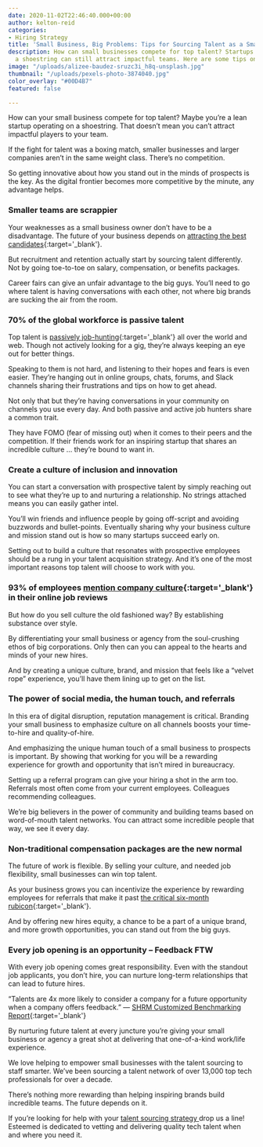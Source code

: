 ```yaml
---
date: 2020-11-02T22:46:40.000+00:00
author: kelton-reid
categories:
- Hiring Strategy
title: 'Small Business, Big Problems: Tips for Sourcing Talent as a Small Business'
description: How can small businesses compete for top talent? Startups operating on
  a shoestring can still attract impactful teams. Here are some tips on how.
image: "/uploads/alizee-baudez-sruzc3i_h8q-unsplash.jpg"
thumbnail: "/uploads/pexels-photo-3874040.jpg"
color_overlay: "#00D4B7"
featured: false

---
```

How can your small business compete for top talent? Maybe you’re a lean startup operating on a shoestring. That doesn’t mean you can’t attract impactful players to your team.

If the fight for talent was a boxing match, smaller businesses and larger companies aren’t in the same weight class. There’s no competition.

So getting innovative about how you stand out in the minds of prospects is the key. As the digital frontier becomes more competitive by the minute, any advantage helps.

### Smaller teams are scrappier

Your weaknesses as a small business owner don’t have to be a disadvantage. The future of your business depends on [attracting the best candidates](https://esteemed.io/blog/2020/09/09/how-digital-talent-sourcing-can-help-you-avoid-bad-hires/){:target='_blank'}.

But recruitment and retention actually start by sourcing talent differently. Not by going toe-to-toe on salary, compensation, or benefits packages.

Career fairs can give an unfair advantage to the big guys. You’ll need to go where talent is having conversations with each other, not where big brands are sucking the air from the room.

### 70% of the global workforce is passive talent

Top talent is [passively job-hunting](https://financesonline.com/hiring-statistics/ "Passive talent"){:target='_blank'} all over the world and web. Though not actively looking for a gig, they’re always keeping an eye out for better things.

Speaking to them is not hard, and listening to their hopes and fears is even easier. They’re hanging out in online groups, chats, forums, and Slack channels sharing their frustrations and tips on how to get ahead.

Not only that but they’re having conversations in your community on channels you use every day. And both passive and active job hunters share a common trait.

They have FOMO (fear of missing out) when it comes to their peers and the competition. If their friends work for an inspiring startup that shares an incredible culture … they’re bound to want in.

### Create a culture of inclusion and innovation

You can start a conversation with prospective talent by simply reaching out to see what they’re up to and nurturing a relationship. No strings attached means you can easily gather intel.

You’ll win friends and influence people by going off-script and avoiding buzzwords and bullet-points. Eventually sharing why your business culture and mission stand out is how so many startups succeed early on.

Setting out to build a culture that resonates with prospective employees should be a rung in your talent acquisition strategy. And it’s one of the most important reasons top talent will choose to work with you.

### 93% of employees [mention company culture](https://www.glassdoor.com/employers/resources/hr-and-recruiting-stats/){:target='_blank'} in their online job reviews

But how do you sell culture the old fashioned way? By establishing substance over style.

By differentiating your small business or agency from the soul-crushing ethos of big corporations. Only then can you can appeal to the hearts and minds of your new hires.

And by creating a unique culture, brand, and mission that feels like a “velvet rope” experience, you’ll have them lining up to get on the list.

### The power of social media, the human touch, and referrals

In this era of digital disruption, reputation management is critical. Branding your small business to emphasize culture on all channels boosts your time-to-hire and quality-of-hire.

And emphasizing the unique human touch of a small business to prospects is important. By showing that working for you will be a rewarding experience for growth and opportunity that isn’t mired in bureaucracy.

Setting up a referral program can give your hiring a shot in the arm too. Referrals most often come from your current employees. Colleagues recommending colleagues.

We’re big believers in the power of community and building teams based on word-of-mouth talent networks. You can attract some incredible people that way, we see it every day.

### Non-traditional compensation packages are the new normal

The future of work is flexible. By selling your culture, and needed job flexibility, small businesses can win top talent.

As your business grows you can incentivize the experience by rewarding employees for referrals that make it past [the critical six-month rubicon](https://esteemed.io/blog/2020/10/21/an-80-point-employee-onboarding-checklist-for-long-term-success/){:target='_blank'}.

And by offering new hires equity, a chance to be a part of a unique brand, and more growth opportunities, you can stand out from the big guys.

### Every job opening is an opportunity – Feedback FTW

With every job opening comes great responsibility. Even with the standout job applicants, you don’t hire, you can nurture long-term relationships that can lead to future hires.

“Talents are 4x more likely to consider a company for a future opportunity when a company offers feedback.” — [SHRM Customized Benchmarking Report](https://www.shrm.org/ResourcesAndTools/business-solutions/Documents/Talent-Acquisition-Report-All-Industries-All-FTEs.pdf){:target='_blank'}

By nurturing future talent at every juncture you’re giving your small business or agency a great shot at delivering that one-of-a-kind work/life experience.

We love helping to empower small businesses with the talent sourcing to staff smarter. We’ve been sourcing a talent network of over 13,000 top tech professionals for over a decade.

There’s nothing more rewarding than helping inspiring brands build incredible teams. The future depends on it.

If you’re looking for help with your [talent sourcing strategy ](https://esteemed.io/blog/2020/09/09/how-digital-talent-sourcing-can-help-you-avoid-bad-hires/ "Talent")drop us a line! Esteemed is dedicated to vetting and delivering quality tech talent when and where you need it.